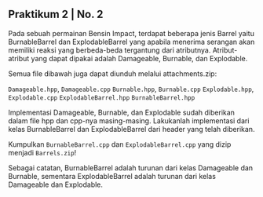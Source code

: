 ## Praktikum 2 | No. 2

Pada sebuah permainan Bensin Impact, terdapat beberapa jenis Barrel yaitu BurnableBarrel dan ExplodableBarrel yang apabila menerima serangan akan memiliki reaksi yang berbeda-beda tergantung dari atributnya. Atribut-atribut yang dapat dipakai adalah Damageable, Burnable, dan Explodable.

Semua file dibawah juga dapat diunduh melalui attachments.zip:

`Damageable.hpp`, `Damageable.cpp`
`Burnable.hpp`, `Burnable.cpp`
`Explodable.hpp`, `Explodable.cpp`
`ExplodableBarrel.hpp`
`BurnableBarrel.hpp`

Implementasi Damageable, Burnable, dan Explodable sudah diberikan dalam file hpp dan cpp-nya masing-masing. Lakukanlah implementasi dari kelas BurnableBarrel dan ExplodableBarrel dari header yang telah diberikan.

Kumpulkan `BurnableBarrel.cpp` dan `ExplodableBarrel.cpp` yang dizip menjadi `Barrels.zip`!

Sebagai catatan, BurnableBarrel adalah turunan dari kelas Damageable dan Burnable, sementara ExplodableBarrel adalah turunan dari kelas Damageable dan Explodable.